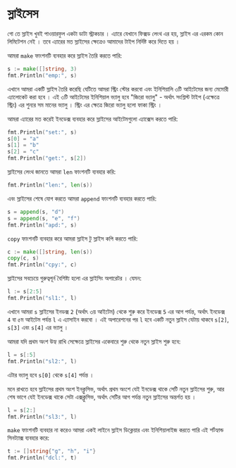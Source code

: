 # স্লাইসেস

গো তে স্লাইস খুবই পাওয়ারফুল একটা ডাটা স্ট্রাকচার । এ্যারে যেখানে ফিক্সড লেংথ এর হয়, স্লাইস এর এরকম কোন লিমিটেশন নেই । তবে এ্যারের মত স্লাইসের ক্ষেত্রেও আমাদের টাইপ নির্দিষ্ট করে দিতে হয় । 

আমরা `make` ফাংশনটি ব্যবহার করে স্লাইস তৈরি করতে পারি: 

```go
s := make([]string, 3)
fmt.Println("emp:", s)
```
এখানে আমরা একটি স্লাইস তৈরি করেছি যেটিতে আমরা স্ট্রিং স্টোর করবো এবং ইনিশিয়ালি ৩টি আইটেমের জন্য মেমোরী এ্যালোকেট করা হবে । এই ৩টি আইটেমের ইনিশিয়াল ভ্যালু হবে "জিরো ভ্যালু" - অর্থাৎ সংশ্লিস্ট টাইপ (এক্ষেত্রে স্ট্রিং) এর শুন্যর সম মানের ভ্যালু । স্ট্রিং এর ক্ষেত্রে জিরো ভ্যালু হলো ফাকা স্ট্রিং । 

আমরা এ্যারের মত করেই ইনডেক্স ব্যবহার করে স্লাইসের আইটেমগুলো এ্যাক্সেস করতে পারি:

```go
fmt.Println("set:", s)
s[0] = "a"
s[1] = "b"
s[2] = "c"
fmt.Println("get:", s[2])
```

স্লাইসের লেংথ জানতে আমরা `len` ফাংশনটি ব্যবহার করি: 

```go
fmt.Println("len:", len(s))
```

এবং স্লাইসের শেষে যোগ করতে আমরা `append` ফাংশনটি ব্যবহার করতে পারি:

```go
s = append(s, "d")
s = append(s, "e", "f")
fmt.Println("apd:", s)
```

`copy` ফাংশনটি ব্যবহার করে আমরা স্লাইস টু স্লাইস কপি করতে পারি:

```go
c := make([]string, len(s))
copy(c, s)
fmt.Println("cpy:", c)
```

স্লাইসের সবচেয়ে গুরুত্বপূর্ন বৈশিষ্ট্য হলো এর স্লাইসিং অপারেটর । যেমন:

```go
l := s[2:5]
fmt.Println("sl1:", l)
```
এখানে আমরা `s` স্লাইসের ইনডক্স `2` (অর্থাৎ ৩য় আইটেম) থেকে শুরু করে ইনডেক্স `5` এর আগ পর্যন্ত, অর্থাৎ ইনডেক্স `4` বা ৫ম আইটেম পর্যন্ত `l` এ এ্যাসাইন করবো । এই অপারেশনের পর `l` হবে একটি নতুন স্লাইস যেটায় থাকবে `s[2]`, `s[3]` এবং `s[4]` এর ভ্যালু । 

আমরা যদি প্রথম অংশ উহ্য রাখি সেক্ষেত্রে স্লাইসের একেবারে শুরু থেকে  নতুন স্লাইস শুরু হবে: 

```go
l = s[:5]
fmt.Println("sl2:", l)
```
এটার ভ্যালু হবে `s[0]` থেকে `s[4]` পর্যন্ত ।

মনে রাখতে হবে স্লাইসের প্রথম অংশ ইনক্লুসিভ, অর্থাৎ প্রথম অংশে যেই ইনডেক্স থাকে সেটি নতুন স্লাইসের শুরু, আর শেষ ভাগে যেই ইনডেক্স থাকে সেটা এক্সক্লুসিভ, অর্থাৎ সেটির আগ পর্যন্ত নতুন স্লাইসের অন্তর্গত হয় । 

 ```go
l = s[2:]
fmt.Println("sl3:", l)
```

`make` ফাংশনটি ব্যবহার না করেও আমরা একই লাইনে স্লাইস ডিক্লেয়ার এবং ইনিশিয়ালাইজ করতে পারি এই শর্টহ্যান্ড সিনট্যাক্স ব্যবহার করে: 

```go
t := []string{"g", "h", "i"}
fmt.Println("dcl:", t)
```
